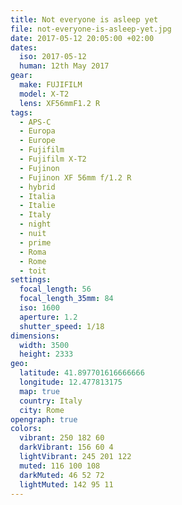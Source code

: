 ```yaml
---
title: Not everyone is asleep yet
file: not-everyone-is-asleep-yet.jpg
date: 2017-05-12 20:05:00 +02:00
dates:
  iso: 2017-05-12
  human: 12th May 2017
gear:
  make: FUJIFILM
  model: X-T2
  lens: XF56mmF1.2 R
tags:
  - APS-C
  - Europa
  - Europe
  - Fujifilm
  - Fujifilm X-T2
  - Fujinon
  - Fujinon XF 56mm f/1.2 R
  - hybrid
  - Italia
  - Italie
  - Italy
  - night
  - nuit
  - prime
  - Roma
  - Rome
  - toit
settings:
  focal_length: 56
  focal_length_35mm: 84
  iso: 1600
  aperture: 1.2
  shutter_speed: 1/18
dimensions:
  width: 3500
  height: 2333
geo:
  latitude: 41.897701616666666
  longitude: 12.477813175
  map: true
  country: Italy
  city: Rome
opengraph: true
colors:
  vibrant: 250 182 60
  darkVibrant: 156 60 4
  lightVibrant: 245 201 122
  muted: 116 100 108
  darkMuted: 46 52 72
  lightMuted: 142 95 11
---
```




